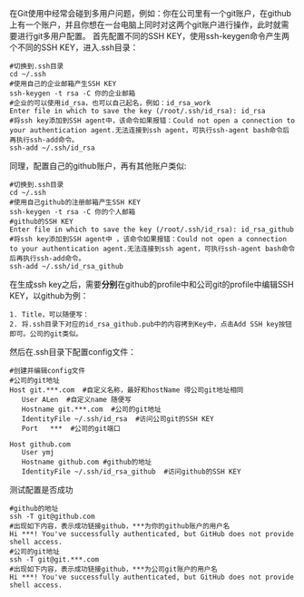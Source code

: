 在Git使用中经常会碰到多用户问题，例如：你在公司里有一个git账户，在github上有一个账户，并且你想在一台电脑上同时对这两个git账户进行操作，此时就需要进行git多用户配置。
首先配置不同的SSH KEY，使用ssh-keygen命令产生两个不同的SSH KEY，进入.ssh目录：

```properties
#切换到.ssh目录
cd ~/.ssh  
#使用自己的企业邮箱产生SSH KEY
ssh-keygen -t rsa -C 你的企业邮箱
#企业的可以使用id_rsa，也可以自己起名，例如：id_rsa_work
Enter file in which to save the key (/root/.ssh/id_rsa): id_rsa
#将ssh key添加到SSH agent中，该命令如果报错：Could not open a connection to your authentication agent.无法连接到ssh agent，可执行ssh-agent bash命令后再执行ssh-add命令。
ssh-add ~/.ssh/id_rsa 
```

同理，配置自己的github账户，再有其他账户类似:

```properties
#切换到.ssh目录
cd ~/.ssh  
#使用自己github的注册邮箱产生SSH KEY
ssh-keygen -t rsa -C 你的个人邮箱  
#github的SSH KEY
Enter file in which to save the key (/root/.ssh/id_rsa): id_rsa_github
#将ssh key添加到SSH agent中 ，该命令如果报错：Could not open a connection to your authentication agent.无法连接到ssh agent，可执行ssh-agent bash命令后再执行ssh-add命令。
ssh-add ~/.ssh/id_rsa_github
```

在生成ssh key之后，需要**分别**在github的profile中和公司git的profile中编辑SSH KEY，以github为例：

```properties
1. Title，可以随便写： 
2. 将.ssh目录下对应的id_rsa_github.pub中的内容拷到Key中，点击Add SSH key按钮即可。公司的git类似。 
```

然后在.ssh目录下配置config文件：

```properties
#创建并编辑config文件
#公司的git地址
Host git.***.com  #自定义名称，最好和hostName 得公司git地址相同
   User ALen  #自定义name 随便写 
   Hostname git.***.com  #公司的git地址
   IdentityFile ~/.ssh/id_rsa  #访问公司git的SSH KEY
   Port   ***  #公司的git端口

Host github.com
   User ymj
   Hostname github.com #github的地址
   IdentityFile ~/.ssh/id_rsa_github  #访问github的SSH KEY
```

测试配置是否成功

```properties
#github的地址
ssh -T git@github.com 
#出现如下内容，表示成功链接github，***为你的github账户的用户名
Hi ***! You've successfully authenticated, but GitHub does not provide shell access.
#公司的git地址
ssh -T git@git.***.com 
#出现如下内容，表示成功链接github，***为公司git账户的用户名
Hi ***! You've successfully authenticated, but GitHub does not provide shell access.
```


